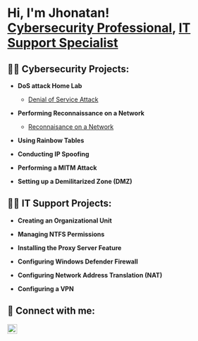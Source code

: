 <h1>Hi, I'm Jhonatan! <br/><a href="https://www.linkedin.com/in/jhonatan-oyola/">Cybersecurity Professional</a>, <a href="https://www.linkedin.com/in/jhonatan-oyola/">IT Support Specialist</a>

<h2>👨‍💻 Cybersecurity Projects:</h2>

- <b>DoS attack Home Lab</b>
  - [Denial of Service Attack](https://github.com/JhonatanOP/DoSAttackLab)

- <b>Performing Reconnaissance on a Network </b>
  - [Reconnaisance on a Network](https://github.com/JhonatanOP/PerformingReconnaisance)
- <b>Using Rainbow Tables</b>

- <b>Conducting IP Spoofing</b>

- <b>Performing a MITM Attack</b>

- <b>Setting up a Demilitarized Zone (DMZ)</b>

<h2>👨‍💻 IT Support Projects: </h2>

- <b>Creating an Organizational Unit</b>

- <b>Managing NTFS Permissions</b>

- <b>Installing the Proxy Server Feature</b>

- <b>Configuring Windows Defender Firewall</b>

- <b>Configuring Network Address Translation (NAT)</b>

- <b>Configuring a VPN</b>

<h2> 🤳 Connect with me:</h2>

[<img align="left" alt="JoshMadakor | LinkedIn" width="22px" src="https://cdn.jsdelivr.net/npm/simple-icons@v3/icons/linkedin.svg" />][linkedin]


[linkedin]: [https://www.linkedin.com/in/jhonatan-oyola/]

<!--
-->

